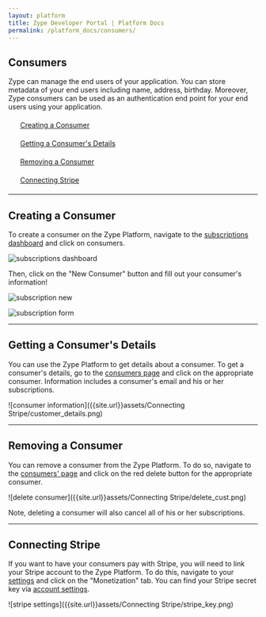 ```yaml
---
layout: platform
title: Zype Developer Portal | Platform Docs
permalink: /platform_docs/consumers/
---
```

## Consumers
Zype can manage the end users of your application.
You can store metadata of your end users including name, address,
birthday. Moreover, Zype consumers can be used as an authentication end point for your
end users using your application.

<div style="width: 100%;">
<div style="margin: 20px;"><span class="fa fa-file-text" style="margin-right: 4px;"></span>
<a href="#1">
Creating a Consumer</a>
</div>

<div style="margin: 20px;"><span class="fa fa-file-text" style="margin-right: 4px;"></span>
<a href="#2">
Getting a Consumer's Details</a>
</div>

<div style="margin: 20px;"><span class="fa fa-file-text" style="margin-right: 4px;"></span>
<a href="#3">
Removing a Consumer</a>
</div>

<div style="margin: 20px;"><span class="fa fa-file-text" style="margin-right: 4px;"></span>
<a href="#4">
Connecting Stripe</a>
</div>
</div>

<hr id="1">

## Creating a Consumer

To create a consumer on the Zype Platform, navigate to the [subscriptions dashboard](https://admin.zype.com/subscription_overview) and click on consumers.

![subscriptions dashboard]({{site.url}}assets/consumers/dashboard.png)

Then, click on the "New Consumer" button and fill out your consumer's information!

![subscription new]({{site.url}}assets/consumers/new_consumer.png)

![subscription form]({{site.url}}assets/consumers/form.png)

<hr id="2">

## Getting a Consumer's Details
You can use the Zype Platform to get details about a consumer. To get a consumer's details, go to the [consumers page](https://admin.zype.com/consumers) and click on the appropriate consumer.
Information includes a consumer's email and his or her subscriptions.

![consumer information]({{site.url}}assets/Connecting Stripe/customer_details.png)

<hr id='3'>

## Removing a Consumer
You can remove a consumer from the Zype Platform. To do so, navigate to the [consumers' page](https://admin.zype.com/consumers)
and click on the red delete button for the appropriate consumer.

![delete consumer]({{site.url}}assets/Connecting Stripe/delete_cust.png)

Note, deleting a consumer will also cancel all of his or her subscriptions.

<hr id="4">

## Connecting Stripe
If you want to have your consumers pay with Stripe, you will need to link
your Stripe account to the Zype Platform. To do this, navigate to your
[settings](https://admin.zype.com/site/edit) and click on the "Monetization" tab. You can find your Stripe secret key via [account settings](https://dashboard.stripe.com/account/apikeys).

![stripe settings]({{site.url}}assets/Connecting Stripe/stripe_key.png)
